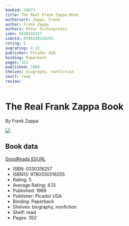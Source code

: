 ```yaml
---
bookid: 39671
title: The Real Frank Zappa Book
authorsort: Zappa, Frank
author: Frank Zappa
authors: Peter Occhiogrosso
isbn: 0330316257
isbn13: 9780330316255
rating: 5
avgrating: 4.13
publisher: Picador USA
binding: Paperback
pages: 352
published: 1989
shelves: biography, nonfiction
shelf: read
review: 
---
```


# The Real Frank Zappa Book

By Frank Zappa

![](../../1454520887l/39671._SX318_.jpg)

## Book data

[GoodReads ID/URL](https://www.goodreads.com/book/show/39671)

- ISBN: 0330316257
- ISBN13: 9780330316255
- Rating: 5
- Average Rating: 4.13
- Published: 1989
- Publisher: Picador USA
- Binding: Paperback
- Shelves: biography, nonfiction
- Shelf: read
- Pages: 352

